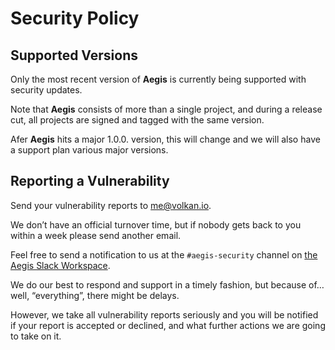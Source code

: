 # Security Policy

## Supported Versions

Only the most recent version of **Aegis**
is currently being supported with security updates.

Note that **Aegis** consists of more than a single project,
and during a release cut, all projects are signed and tagged
with the same version.

Afer **Aegis** hits a major 1.0.0. version, this will change
and we will also have a support plan various major versions.

## Reporting a Vulnerability

Send your vulnerability reports to [me@volkan.io](mailto:me@volkan.io).

We don’t have an official turnover time, but if nobody gets back
to you within a week please send another email.

Feel free to send a notification to us at the `#aegis-security` channel
on [the Aegis Slack Workspace][slack].

[slack]: https://join.slack.com/t/aegis-6n41813/shared_invite/zt-1myzqdi6t-jTvuRd1zDLbHX0gN8VkCqg

We do our best to respond and support in a timely fashion, 
but because of… well, “everything”, there might be delays.

However, we take all vulnerability reports seriously and you will be notified 
if your report is accepted or declined, and what further actions we are going
to take on it.
